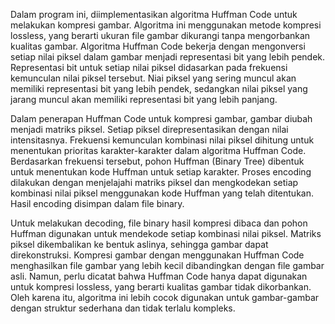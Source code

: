 Dalam program ini, diimplementasikan algoritma Huffman Code untuk melakukan kompresi gambar. Algoritma ini menggunakan metode kompresi lossless, yang berarti ukuran file gambar dikurangi tanpa mengorbankan kualitas gambar. Algoritma Huffman Code bekerja dengan mengonversi setiap nilai piksel dalam gambar menjadi representasi bit yang lebih pendek. Representasi bit untuk setiap nilai piksel didasarkan pada frekuensi kemunculan nilai piksel tersebut. Niai piksel yang sering muncul akan memiliki representasi bit yang lebih pendek, sedangkan nilai piksel yang jarang muncul akan memiliki representasi bit yang lebih panjang.

Dalam penerapan Huffman Code untuk kompresi gambar, gambar diubah menjadi matriks piksel. Setiap piksel direpresentasikan dengan nilai intensitasnya. Frekuensi kemunculan kombinasi nilai piksel dihitung untuk menentukan prioritas karakter-karakter dalam algoritma Huffman Code. Berdasarkan frekuensi tersebut, pohon Huffman (Binary Tree) dibentuk untuk menentukan kode Huffman untuk setiap karakter. Proses encoding dilakukan dengan menjelajahi matriks piksel dan mengkodekan setiap kombinasi nilai piksel menggunakan kode Huffman yang telah ditentukan. Hasil encoding disimpan dalam file binary.

Untuk melakukan decoding, file binary hasil kompresi dibaca dan pohon Huffman digunakan untuk mendekode setiap kombinasi nilai piksel. Matriks piksel dikembalikan ke bentuk aslinya, sehingga gambar dapat direkonstruksi. Kompresi gambar dengan menggunakan Huffman Code menghasilkan file gambar yang lebih kecil dibandingkan dengan file gambar asli. Namun, perlu dicatat bahwa Huffman Code hanya dapat digunakan untuk kompresi lossless, yang berarti kualitas gambar tidak dikorbankan. Oleh karena itu, algoritma ini lebih cocok digunakan untuk gambar-gambar dengan struktur sederhana dan tidak terlalu kompleks.
